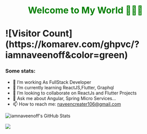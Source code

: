 <h1 align="center" style="color:green;">Welcome to My World 👨🏼‍💻<h1>
![Visitor Count](https://komarev.com/ghpvc/?iamnaveenoff&color=green)

### Some stats:
- 🔭 I’m working As FullStack Developer
- 🌱 I’m currently learning ReactJS,Flutter, Graphql
- 👯 I’m looking to collaborate on ReactJs and Flutter Projects
- 💬 Ask me about  Angular, Spring Micro Services...
- 📫 How to reach me: naveencreater106@gmail.com
  
 
<p>
<img src="https://github-readme-stats.vercel.app/api?username=iamnaveenoff&show_icons=true&hide=stars&include_all_commits=true&theme=chartreuse-dark" alt="iamnaveenoff's GitHub Stats" />
<br>
<br>
<img src="https://github-readme-stats.vercel.app/api/top-langs/?username=iamnaveenoff&theme=chartreuse-dark" />
</p>


